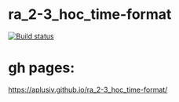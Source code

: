 # ra_2-3_hoc_time-format
[![Build status](https://ci.appveyor.com/api/projects/status/lc2geul17upa792k?svg=true)](https://ci.appveyor.com/project/AplusIv/ra-2-3-hoc-time-format)


# gh pages:
https://aplusiv.github.io/ra_2-3_hoc_time-format/